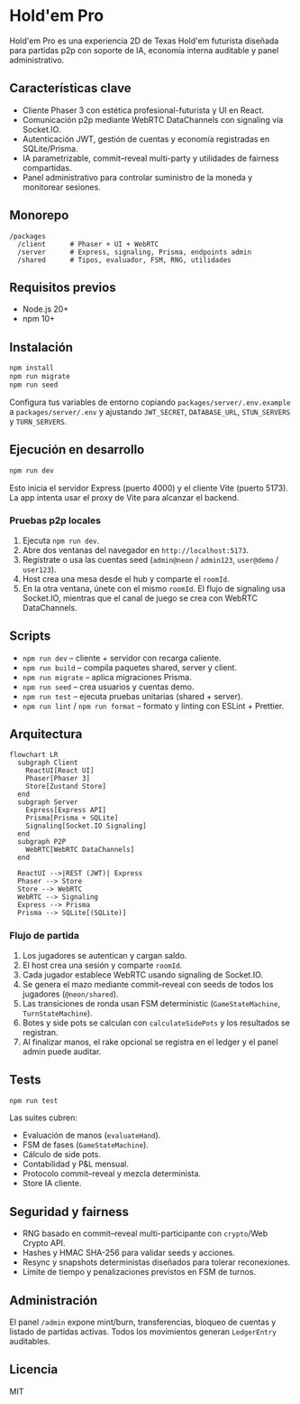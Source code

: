 # Hold'em Pro

Hold'em Pro es una experiencia 2D de Texas Hold'em futurista diseñada para partidas p2p con soporte de IA, economía interna auditable y panel administrativo.

## Características clave

- Cliente Phaser 3 con estética profesional-futurista y UI en React.
- Comunicación p2p mediante WebRTC DataChannels con signaling vía Socket.IO.
- Autenticación JWT, gestión de cuentas y economía registradas en SQLite/Prisma.
- IA parametrizable, commit–reveal multi-party y utilidades de fairness compartidas.
- Panel administrativo para controlar suministro de la moneda y monitorear sesiones.

## Monorepo

```
/packages
  /client      # Phaser + UI + WebRTC
  /server      # Express, signaling, Prisma, endpoints admin
  /shared      # Tipos, evaluador, FSM, RNG, utilidades
```

## Requisitos previos

- Node.js 20+
- npm 10+

## Instalación

```bash
npm install
npm run migrate
npm run seed
```

Configura tus variables de entorno copiando `packages/server/.env.example` a `packages/server/.env` y ajustando `JWT_SECRET`, `DATABASE_URL`, `STUN_SERVERS` y `TURN_SERVERS`.

## Ejecución en desarrollo

```bash
npm run dev
```

Esto inicia el servidor Express (puerto 4000) y el cliente Vite (puerto 5173). La app intenta usar el proxy de Vite para alcanzar el backend.

### Pruebas p2p locales

1. Ejecuta `npm run dev`.
2. Abre dos ventanas del navegador en `http://localhost:5173`.
3. Regístrate o usa las cuentas seed (`admin@neon` / `admin123`, `user@demo` / `user123`).
4. Host crea una mesa desde el hub y comparte el `roomId`.
5. En la otra ventana, únete con el mismo `roomId`. El flujo de signaling usa Socket.IO, mientras que el canal de juego se crea con WebRTC DataChannels.

## Scripts

- `npm run dev` – cliente + servidor con recarga caliente.
- `npm run build` – compila paquetes shared, server y client.
- `npm run migrate` – aplica migraciones Prisma.
- `npm run seed` – crea usuarios y cuentas demo.
- `npm run test` – ejecuta pruebas unitarias (shared + server).
- `npm run lint` / `npm run format` – formato y linting con ESLint + Prettier.

## Arquitectura

```mermaid
flowchart LR
  subgraph Client
    ReactUI[React UI]
    Phaser[Phaser 3]
    Store[Zustand Store]
  end
  subgraph Server
    Express[Express API]
    Prisma[Prisma + SQLite]
    Signaling[Socket.IO Signaling]
  end
  subgraph P2P
    WebRTC[WebRTC DataChannels]
  end

  ReactUI -->|REST (JWT)| Express
  Phaser --> Store
  Store --> WebRTC
  WebRTC --> Signaling
  Express --> Prisma
  Prisma --> SQLite[(SQLite)]
```

### Flujo de partida

1. Los jugadores se autentican y cargan saldo.
2. El host crea una sesión y comparte `roomId`.
3. Cada jugador establece WebRTC usando signaling de Socket.IO.
4. Se genera el mazo mediante commit–reveal con seeds de todos los jugadores (`@neon/shared`).
5. Las transiciones de ronda usan FSM deterministic (`GameStateMachine`, `TurnStateMachine`).
6. Botes y side pots se calculan con `calculateSidePots` y los resultados se registran.
7. Al finalizar manos, el rake opcional se registra en el ledger y el panel admin puede auditar.

## Tests

```bash
npm run test
```

Las suites cubren:

- Evaluación de manos (`evaluateHand`).
- FSM de fases (`GameStateMachine`).
- Cálculo de side pots.
- Contabilidad y P&L mensual.
- Protocolo commit–reveal y mezcla determinista.
- Store IA cliente.

## Seguridad y fairness

- RNG basado en commit–reveal multi-participante con `crypto`/Web Crypto API.
- Hashes y HMAC SHA-256 para validar seeds y acciones.
- Resync y snapshots deterministas diseñados para tolerar reconexiones.
- Límite de tiempo y penalizaciones previstos en FSM de turnos.

## Administración

El panel `/admin` expone mint/burn, transferencias, bloqueo de cuentas y listado de partidas activas. Todos los movimientos generan `LedgerEntry` auditables.

## Licencia

MIT
